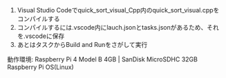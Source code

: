 1. Visual Studio Codeでquick_sort_visual_Cpp内のquick_sort_visual.cppをコンパイルする
2. コンパイルするには.vscode内にlauch.jsonとtasks.jsonがあるため、それを.vscodeに保存
3. あとはタスクからBuild and Runをさがして実行

動作環境:
Raspberry Pi 4 Model B 4GB | SanDisk MicroSDHC 32GB  
Raspberry Pi OS(Linux)
